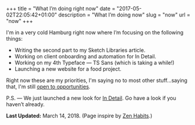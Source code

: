 +++
title = "What I’m doing right now"
date = "2017-05-02T22:05:42+01:00"
description = "What I’m doing now"
slug = "now"
url = "now"
+++

I'm in a very cold Hamburg right now where I’m focusing on the following things:

- Writing the second part to my Sketch Libraries article.
- Working on client onboarding and automation for In Detail.
- Working on my 4th Typeface — TS Sans (which is taking a while!)
- Launching a new website for a food project.

Right now these are my priorities, I'm saying no to most other stuff...saying that, I'm still [open to opportunities](/design/).

P.S. — We just launched a new look for [In Detail](https://indtl.com/). Go have a look if you haven’t already.


**Last Updated:** March 14, 2018. (Page inspire by [Zen Habits](https://zenhabits.net/now/).)
